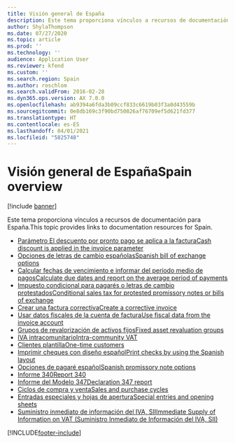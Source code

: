 ```yaml
---
title: Visión general de España
description: Este tema proporciona vínculos a recursos de documentación para España.
author: ShylaThompson
ms.date: 07/27/2020
ms.topic: article
ms.prod: ''
ms.technology: ''
audience: Application User
ms.reviewer: kfend
ms.custom: ''
ms.search.region: Spain
ms.author: roschlom
ms.search.validFrom: 2016-02-28
ms.dyn365.ops.version: AX 7.0.0
ms.openlocfilehash: ab9394a6fda3b09ccf833c6619b03f3a0d43559b
ms.sourcegitcommit: 0e8db169c3f90bd750826af76709ef5d621fd377
ms.translationtype: HT
ms.contentlocale: es-ES
ms.lasthandoff: 04/01/2021
ms.locfileid: "5825748"
---
```

# <a name="spain-overview"></a><span data-ttu-id="06e92-103">Visión general de España</span><span class="sxs-lookup"><span data-stu-id="06e92-103">Spain overview</span></span>

[!include [banner](../includes/banner.md)]

<span data-ttu-id="06e92-104">Este tema proporciona vínculos a recursos de documentación para España.</span><span class="sxs-lookup"><span data-stu-id="06e92-104">This topic provides links to documentation resources for Spain.</span></span> 

- [<span data-ttu-id="06e92-105">Parámetro El descuento por pronto pago se aplica a la factura</span><span class="sxs-lookup"><span data-stu-id="06e92-105">Cash discount is applied in the invoice parameter</span></span>](emea-esp-cash-discount-applied-invoice.md)
- [<span data-ttu-id="06e92-106">Opciones de letras de cambio españolas</span><span class="sxs-lookup"><span data-stu-id="06e92-106">Spanish bill of exchange options</span></span>](emea-esp-bill-of-exchange-options.md)
- [<span data-ttu-id="06e92-107">Calcular fechas de vencimiento e informar del período medio de pagos</span><span class="sxs-lookup"><span data-stu-id="06e92-107">Calculate due dates and report on the average period of payments</span></span>](emea-esp-invoice-due-dates.md)
- [<span data-ttu-id="06e92-108">Impuesto condicional para pagarés o letras de cambio protestados</span><span class="sxs-lookup"><span data-stu-id="06e92-108">Conditional sales tax for protested promissory notes or bills of exchange</span></span>](emea-esp-conditional-sales-tax.md)
- [<span data-ttu-id="06e92-109">Crear una factura correctiva</span><span class="sxs-lookup"><span data-stu-id="06e92-109">Create a corrective invoice</span></span>](tasks/emea-esp-credit-invoicing.md)
- [<span data-ttu-id="06e92-110">Usar datos fiscales de la cuenta de factura</span><span class="sxs-lookup"><span data-stu-id="06e92-110">Use fiscal data from the invoice account</span></span>](emea-esp-fiscal-data-invoice-account.md)
- [<span data-ttu-id="06e92-111">Grupos de revalorización de activos fijos</span><span class="sxs-lookup"><span data-stu-id="06e92-111">Fixed asset revaluation groups</span></span>](emea-esp-fixed-asset-group-revaluation.md)
- [<span data-ttu-id="06e92-112">IVA intracomunitario</span><span class="sxs-lookup"><span data-stu-id="06e92-112">Intra-community VAT</span></span>](emea-esp-intra-community-vat.md)
- [<span data-ttu-id="06e92-113">Clientes plantilla</span><span class="sxs-lookup"><span data-stu-id="06e92-113">One-time customers</span></span>](emea-esp-no-one-time-customer-for-project-contracts.md)
- [<span data-ttu-id="06e92-114">Imprimir cheques con diseño español</span><span class="sxs-lookup"><span data-stu-id="06e92-114">Print checks by using the Spanish layout</span></span>](emea-esp-print-checks-with-spanish-layout.md)
- [<span data-ttu-id="06e92-115">Opciones de pagaré español</span><span class="sxs-lookup"><span data-stu-id="06e92-115">Spanish promissory note options</span></span>](emea-esp-promissory-note-options.md)
- [<span data-ttu-id="06e92-116">Informe 340</span><span class="sxs-lookup"><span data-stu-id="06e92-116">Report 340</span></span>](emea-esp-report-340.md)
- [<span data-ttu-id="06e92-117">Informe del Modelo 347</span><span class="sxs-lookup"><span data-stu-id="06e92-117">Declaration 347 report</span></span>](emea-esp-declaration-347-report.md)
- [<span data-ttu-id="06e92-118">Ciclos de compra y venta</span><span class="sxs-lookup"><span data-stu-id="06e92-118">Sales and purchase cycles</span></span>](emea-esp-sales-purchase-cycle.md)
- [<span data-ttu-id="06e92-119">Entradas especiales y hojas de apertura</span><span class="sxs-lookup"><span data-stu-id="06e92-119">Special entries and opening sheets</span></span>](emea-esp-opening-sheets-spain.md)
- [<span data-ttu-id="06e92-120">Suministro inmediato de información del IVA, SII</span><span class="sxs-lookup"><span data-stu-id="06e92-120">Immediate Supply of Information on VAT (Suministro Inmediato de Información del IVA, SII)</span></span>](emea-esp-sii.md)


[!INCLUDE[footer-include](../../includes/footer-banner.md)]